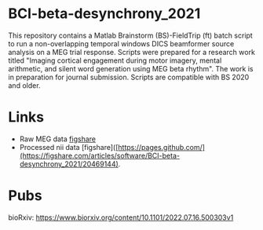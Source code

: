 # BCI-beta-desynchrony_2021
This repository contains a Matlab Brainstorm (BS)-FieldTrip (ft) batch script to run a non-overlapping temporal windows DICS beamformer source analysis on a MEG trial response. Scripts were prepared for a research work titled "Imaging cortical engagement during motor imagery, mental arithmetic, and silent word generation using MEG beta rhythm". The work is in preparation for journal submission. Scripts are compatible with BS 2020 and older.

# Links
 - Raw MEG data [figshare](https://springernature.figshare.com/collections/A_magnetoencephalography_dataset_for_motor_and_cognitive_imagery_BCI/5101544)
 - Processed nii data [figshare]([https://pages.github.com/](https://figshare.com/articles/software/BCI-beta-desynchrony_2021/20469144).

# Pubs
bioRxiv: https://www.biorxiv.org/content/10.1101/2022.07.16.500303v1
